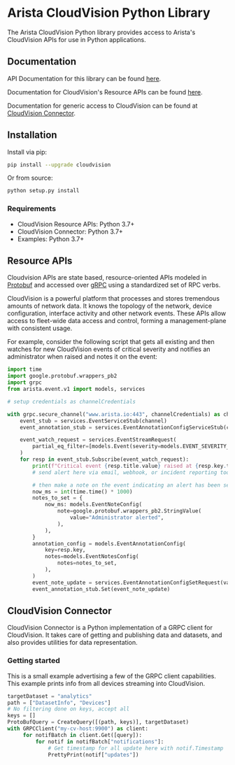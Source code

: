 # Arista CloudVision Python Library

The Arista CloudVision Python library provides access to Arista's CloudVision
APIs for use in Python applications.

## Documentation

API Documentation for this library can be found [here](https://aristanetworks.github.io/cloudvision-python/).

Documentation for CloudVision's Resource APIs can be found [here](https://aristanetworks.github.io/cloudvision-apis).

Documentation for generic access to CloudVision can be found at [CloudVision Connector](#cloudvision-connector).

## Installation

Install via pip:

```sh
pip install --upgrade cloudvision
```

Or from source:

```sh
python setup.py install
```

### Requirements

- CloudVision Resource APIs: Python 3.7+
- CloudVision Connector: Python 3.7+
- Examples: Python 3.7+

## Resource APIs

Cloudvision APIs are state based, resource-oriented APIs modeled in [Protobuf](https://developers.google.com/protocol-buffers) and accessed over [gRPC](https://grpc.io/) using a standardized set of RPC verbs.

CloudVision is a powerful platform that processes and stores tremendous amounts of network data. It knows the topology of the network, device configuration, interface activity and other network events. These APIs allow access to fleet-wide data access and control, forming a management-plane with consistent usage.

For example, consider the following script that gets all existing and then watches for new CloudVision events of critical severity and notifies an administrator when raised and notes it on the event:

```python
import time
import google.protobuf.wrappers_pb2
import grpc
from arista.event.v1 import models, services

# setup credentials as channelCredentials

with grpc.secure_channel("www.arista.io:443", channelCredentials) as channel:
    event_stub = services.EventServiceStub(channel)
    event_annotation_stub = services.EventAnnotationConfigServiceStub(channel)

    event_watch_request = services.EventStreamRequest(
        partial_eq_filter=[models.Event(severity=models.EVENT_SEVERITY_CRITICAL)],
    )
    for resp in event_stub.Subscribe(event_watch_request):
        print(f"Critical event {resp.title.value} raised at {resp.key.timestamp}")
        # send alert here via email, webhook, or incident reporting tool

        # then make a note on the event indicating an alert has been sent
        now_ms = int(time.time() * 1000)
        notes_to_set = {
            now_ms: models.EventNoteConfig(
                note=google.protobuf.wrappers_pb2.StringValue(
                    value="Administrator alerted",
                ),
            ),
        }
        annotation_config = models.EventAnnotationConfig(
            key=resp.key,
            notes=models.EventNotesConfig(
                notes=notes_to_set,
            ),
        )
        event_note_update = services.EventAnnotationConfigSetRequest(value=annotation_config)
        event_annotation_stub.Set(event_note_update)
```

## CloudVision Connector

CloudVision Connector is a Python implementation of a GRPC client for CloudVision. It takes care
of getting and publishing data and datasets, and also provides utilities for data
representation.

### Getting started

This is a small example advertising a few of the GRPC client capabilities.
This example prints info from all devices streaming into CloudVision.

```python
targetDataset = "analytics"
path = ["DatasetInfo", "Devices"]
# No filtering done on keys, accept all
keys = []
ProtoBufQuery = CreateQuery([(path, keys)], targetDataset)
with GRPCClient("my-cv-host:9900") as client:
     for notifBatch in client.Get([query]):
         for notif in notifBatch["notifications"]:
             # Get timestamp for all update here with notif.Timestamp
             PrettyPrint(notif["updates"])
```

